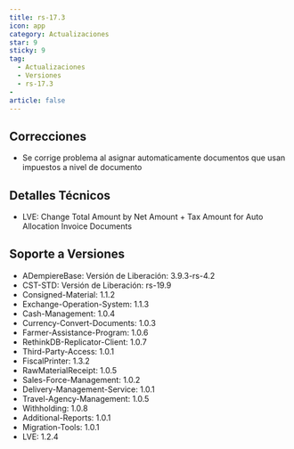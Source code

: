 ```yaml
---
title: rs-17.3
icon: app
category: Actualizaciones
star: 9
sticky: 9
tag:
  - Actualizaciones
  - Versiones
  - rs-17.3
- 
article: false
---
```


## Correcciones

- Se corrige problema al asignar automaticamente documentos que usan impuestos a nivel de documento

## Detalles Técnicos

- LVE: Change Total Amount by Net Amount + Tax Amount for Auto Allocation Invoice Documents

## Soporte a Versiones

- ADempiereBase: Versión de Liberación: 3.9.3-rs-4.2
- CST-STD: Versión de Liberación: rs-19.9
- Consigned-Material: 1.1.2
- Exchange-Operation-System: 1.1.3
- Cash-Management: 1.0.4
- Currency-Convert-Documents: 1.0.3
- Farmer-Assistance-Program: 1.0.6
- RethinkDB-Replicator-Client: 1.0.7
- Third-Party-Access: 1.0.1
- FiscalPrinter: 1.3.2
- RawMaterialReceipt: 1.0.5
- Sales-Force-Management: 1.0.2
- Delivery-Management-Service: 1.0.1
- Travel-Agency-Management: 1.0.5
- Withholding: 1.0.8
- Additional-Reports: 1.0.1
- Migration-Tools: 1.0.1
- LVE: 1.2.4
